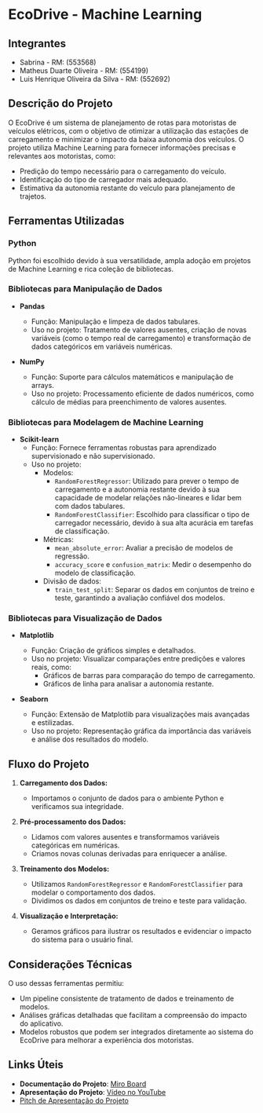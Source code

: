 # EcoDrive - Machine Learning

## Integrantes
- Sabrina - RM: (553568)
- Matheus Duarte Oliveira - RM: (554199)
- Luis Henrique Oliveira da Silva - RM: (552692)

## Descrição do Projeto
O EcoDrive é um sistema de planejamento de rotas para motoristas de veículos elétricos, com o objetivo de otimizar a utilização das estações de carregamento e minimizar o impacto da baixa autonomia dos veículos. O projeto utiliza Machine Learning para fornecer informações precisas e relevantes aos motoristas, como:

- Predição do tempo necessário para o carregamento do veículo.
- Identificação do tipo de carregador mais adequado.
- Estimativa da autonomia restante do veículo para planejamento de trajetos.

## Ferramentas Utilizadas

### Python
Python foi escolhido devido à sua versatilidade, ampla adoção em projetos de Machine Learning e rica coleção de bibliotecas.

### Bibliotecas para Manipulação de Dados
- **Pandas**
  - Função: Manipulação e limpeza de dados tabulares.
  - Uso no projeto: Tratamento de valores ausentes, criação de novas variáveis (como o tempo real de carregamento) e transformação de dados categóricos em variáveis numéricas.

- **NumPy**
  - Função: Suporte para cálculos matemáticos e manipulação de arrays.
  - Uso no projeto: Processamento eficiente de dados numéricos, como cálculo de médias para preenchimento de valores ausentes.

### Bibliotecas para Modelagem de Machine Learning
- **Scikit-learn**
  - Função: Fornece ferramentas robustas para aprendizado supervisionado e não supervisionado.
  - Uso no projeto:
    - Modelos:
      - `RandomForestRegressor`: Utilizado para prever o tempo de carregamento e a autonomia restante devido à sua capacidade de modelar relações não-lineares e lidar bem com dados tabulares.
      - `RandomForestClassifier`: Escolhido para classificar o tipo de carregador necessário, devido à sua alta acurácia em tarefas de classificação.
    - Métricas:
      - `mean_absolute_error`: Avaliar a precisão de modelos de regressão.
      - `accuracy_score` e `confusion_matrix`: Medir o desempenho do modelo de classificação.
    - Divisão de dados:
      - `train_test_split`: Separar os dados em conjuntos de treino e teste, garantindo a avaliação confiável dos modelos.

### Bibliotecas para Visualização de Dados
- **Matplotlib**
  - Função: Criação de gráficos simples e detalhados.
  - Uso no projeto: Visualizar comparações entre predições e valores reais, como:
    - Gráficos de barras para comparação do tempo de carregamento.
    - Gráficos de linha para analisar a autonomia restante.

- **Seaborn**
  - Função: Extensão de Matplotlib para visualizações mais avançadas e estilizadas.
  - Uso no projeto: Representação gráfica da importância das variáveis e análise dos resultados do modelo.

## Fluxo do Projeto

1. **Carregamento dos Dados:**
   - Importamos o conjunto de dados para o ambiente Python e verificamos sua integridade.

2. **Pré-processamento dos Dados:**
   - Lidamos com valores ausentes e transformamos variáveis categóricas em numéricas.
   - Criamos novas colunas derivadas para enriquecer a análise.

3. **Treinamento dos Modelos:**
   - Utilizamos `RandomForestRegressor` e `RandomForestClassifier` para modelar o comportamento dos dados.
   - Dividimos os dados em conjuntos de treino e teste para validação.

4. **Visualização e Interpretação:**
   - Geramos gráficos para ilustrar os resultados e evidenciar o impacto do sistema para o usuário final.

## Considerações Técnicas
O uso dessas ferramentas permitiu:
- Um pipeline consistente de tratamento de dados e treinamento de modelos.
- Análises gráficas detalhadas que facilitam a compreensão do impacto do aplicativo.
- Modelos robustos que podem ser integrados diretamente ao sistema do EcoDrive para melhorar a experiência dos motoristas.

## Links Úteis
- **Documentação do Projeto**: [Miro Board](https://miro.com/app/board/uXjVLHL8-v4=/?share_link_id=73493550302)
- **Apresentação do Projeto**: [Vídeo no YouTube](https://www.youtube.com/watch?v=8bzh6oU2oPI)
- [Pitch de Apresentação do Projeto](https://youtu.be/HrFmGBe4v9A)
